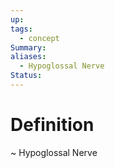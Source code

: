 ```yaml
---
up: 
tags:
  - concept
Summary: 
aliases:
  - Hypoglossal Nerve
Status:
---
```

# Definition
~
Hypoglossal Nerve
<!--SR:!2025-03-11,1,230-->